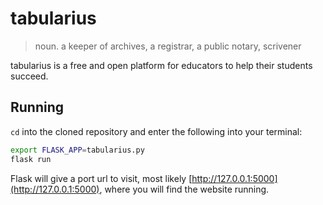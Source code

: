 # tabularius

> noun. a keeper of archives, a registrar, a public notary, scrivener

tabularius is a free and open platform for educators to help their students
succeed.

## Running

`cd` into the cloned repository and enter the following into your terminal:

```bash
export FLASK_APP=tabularius.py
flask run
```

Flask will give a port url to visit, most likely
[http://127.0.0.1:5000](http://127.0.0.1:5000), where you will find the website
running.
